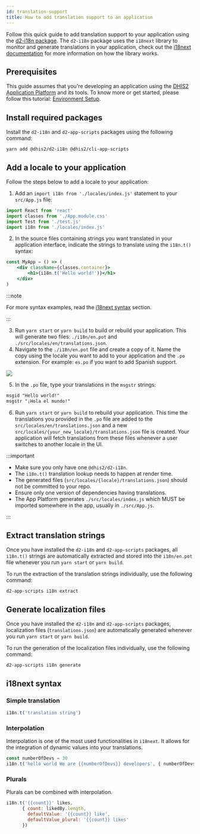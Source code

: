 ```yaml
---
id: translation-support
title: How to add translation support to an application
---
```


Follow this quick guide to add translation support to your application using the [d2-i18n package](https://cnpmjs.org/package/d2-i18n). The `d2-i18n` package uses the `i18next` library to monitor and generate translations in your application, check out the [i18next documentation](https://www.i18next.com/) for more information on how the library works.

## Prerequisites

This guide assumes that you're developing an application using the [DHIS2 Application Platform](/docs/app-platform/getting-started) and its tools. To know more or get started, please follow this tutorial: [Environment Setup](/docs/tutorials/setup-env).

## Install required packages

Install the `d2-i18n` and `d2-app-scripts` packages using the following command:

```shell
yarn add @dhis2/d2-i18n @dhis2/cli-app-scripts
```

## Add a locale to your application

Follow the steps below to add a locale to your application:

1. Add an `import i18n from './locales/index.js'` statement to your `src/App.js` file:

```jsx {43-60} title="src/App.js"
import React from 'react'
import classes from './App.module.css'
import Test from './test.js'
import i18n from './locales/index.js'
```

2. In the source files containing strings you want translated in your application interface, indicate the strings to translate using the `i18n.t()` syntax:

```jsx {43-60} title="src/App.js"
const MyApp = () => (
    <div className={classes.container}>
        <h1>{i18n.t('Hello world!')}</h1>
    </div>
)
```

:::note

For more syntax examples, read the [i18next syntax](#i18next-syntax) section.

:::

3. Run `yarn start` or `yarn build` to build or rebuild your application. This will generate two files: `./i18n/en.pot` and `./src/locales/en/translations.json`.
4. Navigate to the `./i18n/en.pot` file and create a copy of it. Name the copy using the locale you want to add to your application and the `.po` extension. For example: `es.po` if you want to add Spanish support.

![](./assets/es-po-file.png)

5. In the `.po` file, type your translations in the `msgstr` strings:

```md
msgid "Hello world!"
msgstr "¡Hola el mundo!"
```

6. Run `yarn start` or `yarn build` to rebuild your application. This time the translations you provided in the `.po` file are added to the `src/locales/en/translations.json` and a new `src/locales/{your_new_locale}/translations.json` file is created. Your application will fetch translations from these files whenever a user switches to another locale in the UI.

:::important

-   Make sure you only have one `@dhis2/d2-i18n`.
-   The `i18n.t()` translation lookup needs to happen at render time.
-   The generated files (`src/locales/{locale}/translations.json`) should not be committed to your repo.
-   Ensure only one version of dependencies having translations.
-   The App Platform generates `./src/locales/index.js` which MUST be imported somewhere in the app, usually in `./src/App.js`.

:::

## Extract translation strings

Once you have installed the `d2-i18n` and `d2-app-scripts` packages, all `i18n.t()` strings are automatically extracted and stored into the `i18n/en.pot` file whenever you run `yarn start` or `yarn build`.

To run the extraction of the translation strings individually, use the following command:

```shell
d2-app-scripts i18n extract
```

## Generate localization files

Once you have installed the `d2-i18n` and `d2-app-scripts` packages, localization files (`translations.json`) are automatically generated whenever you run `yarn start` or `yarn build`.

To run the generation of the localization files individually, use the following command:

```shell
d2-app-scripts i18n generate
```

## i18next syntax

### Simple translation

```js
i18n.t('translation string')
```

### Interpolation

Interpolation is one of the most used functionalities in `i18next`. It allows for the integration of dynamic values into your translations.

```js
const numberOfDevs = 30
i18n.t('hello world We are {{numberOfDevs}} developers', { numberOfDevs })
```

### Plurals

Plurals can be combined with interpolation.

```js
i18n.t('{{count}}' likes,
      { count: likedBy.length,
        defaultValue: '{{count}} like',
        defaultValue_plural: '{{count}} likes'
      })
```
